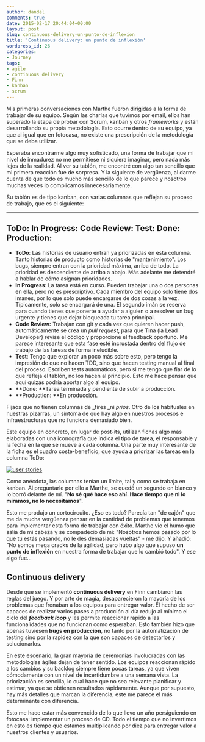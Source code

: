 ```yaml
---
author: dandel
comments: true
date: 2015-02-17 20:44:04+00:00
layout: post
slug: continuous-delivery-un-punto-de-inflexion
title: 'Continuous delivery: un punto de inflexión'
wordpress_id: 26
categories:
- Journey
tags:
- agile
- continuous delivery
- Finn
- kanban
- scrum
---
```


Mis primeras conversaciones con Marthe fueron dirigidas a la forma de trabajar de su equipo. Según las charlas que tuvimos por email, ellos han superado la etapa de probar con Scrum, kanban y otros _frameworks_ y están desarrollando su propia metodología. Esto ocurre dentro de su equipo, ya que al igual que en fotocasa, no existe una prescripción de la metodología que se deba utilizar.

Esperaba encontrarme algo muy sofisticado, una forma de trabajar que mi nivel de inmadurez no me permitiese ni siquiera imaginar, pero nada más lejos de la realidad. Al ver su tablón, me encontré con algo tan sencillo que mi primera reacción fue de sorpresa. Y la siguiente de vergüenza, al darme cuenta de que todo es mucho más sencillo de lo que parece y nosotros muchas veces lo complicamos innecesariamente.

Su tablón es de tipo kanban, con varias columnas que reflejan su proceso de trabajo, que es el siguiente:

---
ToDo:
In Progress:
Code Review:
Test:
Done:
Production:
---

  * **ToDo**: Las historias de usuario entran ya priorizadas en esta columna. Tanto historias de producto como historias de "mantenimiento". Los bugs, siempre entran con la prioridad máxima, arriba de todo. La prioridad es descendiente de arriba a abajo. Más adelante me detendré a hablar de cómo asignan prioridades.
  * **In Progress**: La tarea está en curso. Pueden trabajar una o dos personas en ella, pero no es prescriptivo. Cada miembro del equipo solo tiene dos imanes, por lo que solo puede encargarse de dos cosas a la vez. Típicamente, solo se encargará de una. El segundo imán se reserva para cuando tienes que ponerte a ayudar a alguien o a resolver un bug urgente y tienes que dejar bloqueada tu tarea principal.
  * **Code Review:** Trabajan con git y cada vez que quieren hacer push, automáticamente se crea un _pull request_, para que Tina (la Lead Developer) revise el código y proporcione el feedback oportuno. Me parece interesante que esta fase esté incrustada dentro del flujo de trabajo de las tareas de forma ineludible.
  * **Test**: Tengo que explorar un poco más sobre esto, pero tengo la impresión de que no hacen TDD, sino que hacen testing manual al final del proceso. Escriben tests automáticos, pero si me tengo que fiar de lo que refleja el tablón, no los hacen al principio. Esto me hace pensar que aquí quizás podría aportar algo al equipo.
  * **Done: **Tarea terminada y pendiente de subir a producción.
  * **Production: **En producción.

Fijaos que no tienen columnas de _fires _ni _prios_. Otro de los habituales en nuestras pizarras, un síntoma de que hay algo en nuestros procesos e infraestructuras que no funciona demasiado bien.

Este equipo en concreto, en lugar de post-its, utilizan fichas algo más elaboradas con una iconografía que indica el tipo de tarea, el responsable y la fecha en la que se mueve a cada columna. Una parte muy interesante de la ficha es el cuadro coste-beneficio, que ayuda a priorizar las tareas en la columna ToDo:

[![user stories](https://thecraftsmansjourney.files.wordpress.com/2015/02/user_story1.jpg)](https://thecraftsmansjourney.files.wordpress.com/2015/02/user_story1.jpg)

Como anécdota, las columnas tenían un límite, tal y como se trabaja en kanban. Al preguntarle por ello a Marthe, se quedó un segundo en blanco y lo borró delante de mí. "**No sé qué hace eso ahí. Hace tiempo que ni lo miramos, no lo necesitamos**".

Esto me produjo un cortocircuito. ¿Eso es todo? Parecía tan "de cajón" que me da mucha vergüenza pensar en la cantidad de problemas que tenemos para implementar esta forma de trabajar con éxito. Marthe vio el humo que salía de mi cabeza y se compadeció de mi: "Nosotros hemos pasado por lo que tú estás pasando, no le des demasiadas vueltas" - me dijo. Y añadió: "No somos mega cracks de la agilidad, pero hubo algo que supuso **un punto de inflexión** en nuestra forma de trabajar que lo cambió todo". Y ese algo fue...


## Continuous delivery


Desde que se implementó **continuous delivery** en Finn cambiaron las reglas del juego. Y por arte de magia, desaparecieron la mayoría de los problemas que frenaban a los equipos para entregar valor. El hecho de ser capaces de realizar varios pases a producción al día redujo al mínimo el ciclo del **_feedback loop_** y les permite reaccionar rápido a las funcionalidades que no funcionan como esperaban. Esto también hizo que apenas tuviesen **bugs en producción**, no tanto por la automatización de testing sino por la rapidez con la que son capaces de detectarlos y solucionarlos.

En este escenario, la gran mayoría de ceremonias involucradas con las metodologías ágiles dejan de tener sentido. Los equipos reaccionan rápido a los cambios y su backlog siempre tiene pocas tareas, ya que viven cómodamente con un nivel de incertidumbre a una semana vista. La priorización es sencilla, lo cual hace que no sea relevante planificar y estimar, ya que se obtienen resultados rápidamente. Aunque por supuesto, hay más detalles que marcan la diferencia, este me parece el más determinante con diferencia.

Esto me hace estar más convencido de lo que llevo un año persiguiendo en fotocasa: implementar un proceso de CD. Todo el tiempo que no invertimos en esto es tiempo que estamos multiplicando por diez para entregar valor a nuestros clientes y usuarios.
